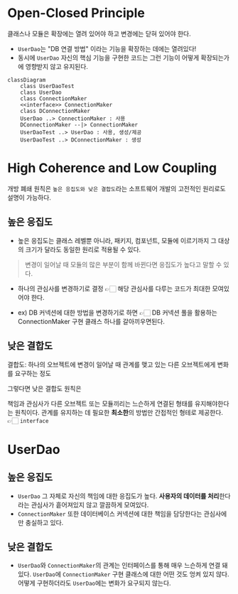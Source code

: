 # Open-Closed Principle

클래스나 모듈은 확장에는 열려 있어야 하고 변경에는 닫혀 있어야 한다.

- `UserDao`는 "DB 연결 방법" 이라는 기능을 확장하는 데에는 열려있다!
- 동시에 `UserDao` 자신의 핵심 기능을 구현한 코드는 그런 기능이 어떻게 확장되는가에 영향받지 않고 유지된다.

```mermaid
classDiagram
    class UserDaoTest
    class UserDao
    class ConnectionMaker
    <<interface>> ConnectionMaker
    class DConnectionMaker
    UserDao ..> ConnectionMaker : 사용
    DConnectionMaker --|> ConnectionMaker
    UserDaoTest ..> UserDao : 사용, 생성/제공
    UserDaoTest ..> DConnectionMaker : 생성
```

# High Coherence and Low Coupling

개방 폐쇄 원칙은 `높은 응집도와 낮은 결합도`라는 소프트웨어 개발의 고전적인 원리로도 설명이 가능하다.

## 높은 응집도

- 높은 응집도는 클래스 레벨뿐 아니라, 패키지, 컴포넌트, 모듈에 이르기까지 그 대상의 크기가 달라도 동일한 원리로 적용될 수 있다.

> 변경이 일어날 때 모듈의 많은 부분이 함께 바뀐다면 응집도가 높다고 말할 수 있다.

- 하나의 관심사를 변경하기로 결정 👉🏻 해당 관심사를 다루는 코드가 최대한 모여있어야 한다.

- ex) DB 커넥션에 대한 방법을 변경하기로 하면 👉🏻 DB 커넥션 풀을 활용하는 ConnectionMaker 구현 클래스 하나를 갈아끼우면된다.

## 낮은 결합도

결합도: 하나의 오브젝트에 변경이 일어날 때 관계를 맺고 있는 다른 오브젝트에게 변화를 요구하는 정도

그렇다면 낮은 결합도 원칙은

책임과 관심사가 다른 오브젝트 또는 모듈끼리는 느슨하게 연결된 형태를 유지해야한다는 원칙이다.
관계를 유지하는 데 필요한 **최소한**의 방법만 간접적인 형테로 제공한다. 👉🏻 `interface` 

# UserDao

## 높은 응집도

- `UserDao` 그 자체로 자신의 책임에 대한 응집도가 높다. **사용자의 데이터를 처리**한다 라는 관심사가 흩어져있지 않고 깔끔하게 모여있다.
- `ConnectionMaker` 또한 데이터베이스 커넥션에 대한 책임을 담당한다는 관심사에만 충실하고 있다.

## 낮은 결합도

- `UserDao`와 `ConnectionMaker`의 관계는 인터페이스를 통해 매우 느슨하게 연결 돼있다.
`UserDao`에 `ConnectionMaker` 구현 클래스에 대한 어떤 것도 엉켜 있지 않다. 어떻게 구현하더라도 `UserDao`에는 변화가 요구되지 않는다.


